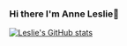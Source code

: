 ### Hi there I'm Anne Leslie👋
[![Leslie's GitHub stats](https://github-readme-stats.vercel.app/api?username=a-leslie)](https://github.com/a-leslie/github-readme-stats)

